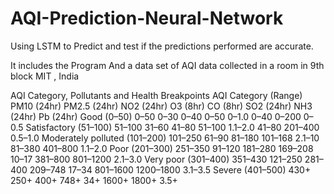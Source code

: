 # AQI-Prediction-Neural-Network
Using LSTM to Predict and test if the predictions performed are accurate.

It includes the Program 
And a data set of AQI data collected in a room in 9th block MIT , India 

AQI Category, Pollutants and Health Breakpoints AQI Category (Range) 	PM10 (24hr) 	PM2.5 (24hr) 	NO2 (24hr) 	O3 (8hr) 	CO (8hr) 	SO2 (24hr) 	NH3 (24hr) 	Pb (24hr)
Good (0–50) 	0–50 	0–30 	0–40 	0–50 	0–1.0 	0–40 	0–200 	0–0.5
Satisfactory (51–100) 	51–100 	31–60 	41–80 	51–100 	1.1–2.0 	41–80 	201–400 	0.5–1.0
Moderately polluted (101–200) 	101–250 	61–90 	81–180 	101–168 	2.1–10 	81–380 	401–800 	1.1–2.0
Poor (201–300) 	251–350 	91–120 	181–280 	169–208 	10–17 	381–800 	801–1200 	2.1–3.0
Very poor (301–400) 	351–430 	121–250 	281–400 	209–748 	17–34 	801–1600 	1200–1800 	3.1–3.5
Severe (401–500) 	430+ 	250+ 	400+ 	748+ 	34+ 	1600+ 	1800+ 	3.5+ 
